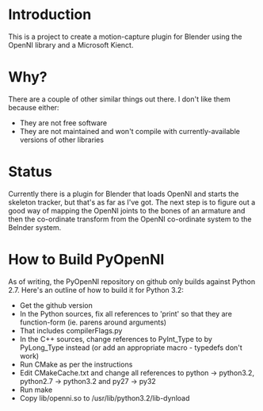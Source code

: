 # Introduction
This is a project to create a motion-capture plugin for Blender using the OpenNI library and a Microsoft Kienct.

# Why?
There are a couple of other similar things out there.  I don't like them because either:
* They are not free software
* They are not maintained and won't compile with currently-available versions of other libraries

# Status
Currently there is a plugin for Blender that loads OpenNI and starts the skeleton tracker, but that's as far as
I've got.  The next step is to figure out a good way of mapping the OpenNI joints to the bones of an armature
and then the co-ordinate transform from the OpenNI co-ordinate system to the Belnder system.

# How to Build PyOpenNI
As of writing, the PyOpenNI repository on github only builds against Python 2.7.  Here's an outline of how to
build it for Python 3.2:
* Get the github version
* In the Python sources, fix all references to 'print' so that they are function-form (ie. parens around arguments)
* That includes compilerFlags.py
* In the C++ sources, change references to PyInt_Type to by PyLong_Type instead (or add an appropriate macro - typedefs don't work)
* Run CMake as per the instructions
* Edit CMakeCache.txt and change all references to python -> python3.2, python2.7 -> python3.2 and py27 -> py32
* Run make
* Copy lib/openni.so to /usr/lib/python3.2/lib-dynload
